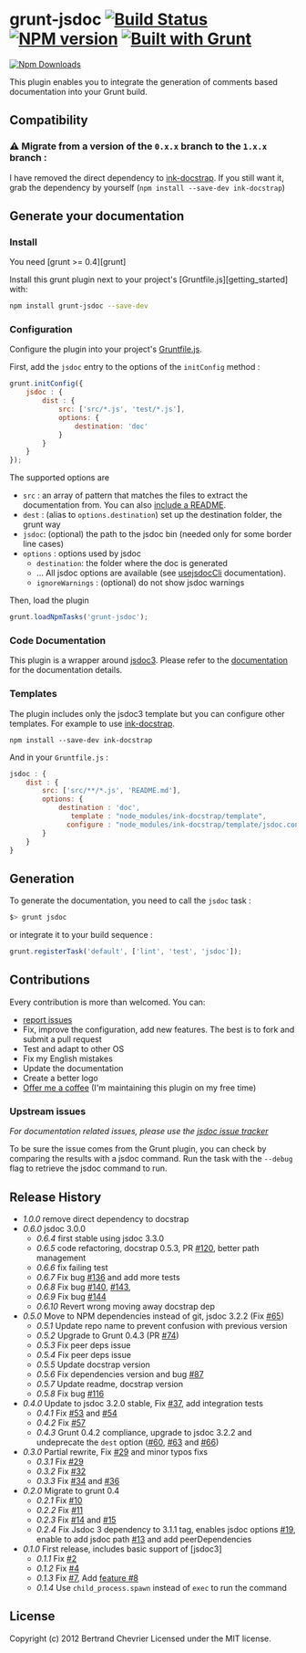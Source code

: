 # grunt-jsdoc [![Build Status](https://travis-ci.org/krampstudio/grunt-jsdoc.png)](https://travis-ci.org/krampstudio/grunt-jsdoc) [![NPM version](https://badge.fury.io/js/grunt-jsdoc.png)](http://badge.fury.io/js/grunt-jsdoc) [![Built with Grunt](https://cdn.gruntjs.com/builtwith.png)](http://gruntjs.com/)

[![Npm Downloads](https://nodei.co/npm/grunt-jsdoc.png?downloads=true&stars=true)](https://nodei.co/npm/grunt-jsdoc.png?downloads=true&stars=true)

This plugin enables you to integrate the generation of comments based documentation into your Grunt build.

## Compatibility

### :warning: Migrate from a version of the `0.x.x` branch to the `1.x.x` branch :

I have removed the direct dependency to [ink-docstrap](https://www.npmjs.com/package/ink-docstrap). If you still want it, grab the dependency by yourself (`npm install --save-dev ink-docstrap`)


## Generate your documentation

### Install

You need [grunt >= 0.4][grunt]

Install this grunt plugin next to your project's [Gruntfile.js][getting_started] with:

```bash
npm install grunt-jsdoc --save-dev
```

### Configuration

Configure the plugin into your project's [Gruntfile.js](https://github.com/gruntjs/grunt/wiki/Getting-started).

First, add the `jsdoc` entry to the options of the `initConfig` method :

```javascript
grunt.initConfig({
    jsdoc : {
        dist : {
            src: ['src/*.js', 'test/*.js'],
            options: {
                destination: 'doc'
            }
        }
    }
});
```

The supported options are

 * `src` : an array of pattern that matches the files to extract the documentation from. You can also [include a README](http://usejsdoc.org/about-including-readme.html).
 * `dest` : (alias to `options.destination`) set up the destination folder, the grunt way
 * `jsdoc`: (optional) the path to the jsdoc bin (needed only for some border line cases)
 * `options` : options used by jsdoc
   * `destination`: the folder where the doc is generated
   * ... All jsdoc options are available (see [usejsdocCli](http://usejsdoc.org/about-commandline.html) documentation).
   * `ignoreWarnings` : (optional) do not show jsdoc warnings

Then, load the plugin

```javascript
grunt.loadNpmTasks('grunt-jsdoc');
```

### Code Documentation

This plugin is a wrapper around [jsdoc3](https://github.com/jsdoc3/jsdoc). Please refer to the [documentation](http://usejsdoc.org) for the documentation details.

### Templates

The plugin includes only the jsdoc3 template but you can configure other templates. For example to use [ink-docstrap](https://www.npmjs.com/package/ink-docstrap).

```
npm install --save-dev ink-docstrap
```

And in your `Gruntfile.js` :

```javascript
jsdoc : {
    dist : {
        src: ['src/**/*.js', 'README.md'],
        options: {
            destination : 'doc',
               template : "node_modules/ink-docstrap/template",
              configure : "node_modules/ink-docstrap/template/jsdoc.conf.json"
        }
    }
}
```

## Generation

To generate the documentation, you need to call the `jsdoc` task :

```bash
$> grunt jsdoc
```

or integrate it to your build sequence :

```javascript
grunt.registerTask('default', ['lint', 'test', 'jsdoc']);
```

## Contributions

Every contribution is more than welcomed. You can:
 - [report issues](https://github.com/krampstudio/grunt-jsdoc/issues)
 - Fix, improve the configuration, add new features. The best is to fork and submit a pull request
 - Test and adapt to other OS
 - Fix my English mistakes
 - Update the documentation
 - Create a better logo
 - [Offer me a coffee](https://gratipay.com/~krampstudio/) (I'm maintaining this plugin on my free time)

### Upstream issues

*For documentation related issues, please use the [jsdoc issue tracker](https://github.com/jsdoc3/jsdoc/issues)*

To be sure the issue comes from the Grunt plugin, you can check by comparing the results with a jsdoc command. Run the task with the `--debug` flag to retrieve the jsdoc command to run.

## Release History
 * _1.0.0_ remove direct dependency to docstrap
 * _0.6.0_ jsdoc 3.0.0
    * _0.6.4_ first stable using jsdoc 3.3.0
    * _0.6.5_ code refactoring, docstrap 0.5.3, PR [#120](https://github.com/krampstudio/grunt-jsdoc/pull/120), better path management
    * _0.6.6_ fix failing test
    * _0.6.7_ Fix bug [#136](https://github.com/krampstudio/grunt-jsdoc/issues/136) and add more tests
    * _0.6.8_ Fix bug [#140](https://github.com/krampstudio/grunt-jsdoc/issues/140), [#143](https://github.com/krampstudio/grunt-jsdoc/issues/143),
    * _0.6.9_ Fix bug [#144](https://github.com/krampstudio/grunt-jsdoc/issues/144)
    * _0.6.10_ Revert wrong moving away docstrap dep
* _0.5.0_ Move to NPM dependencies instead of git, jsdoc 3.2.2 (Fix [#65](https://github.com/krampstudio/grunt-jsdoc/issues/65))
   * _0.5.1_ Update repo name to prevent confusion with previous version
   * _0.5.2_ Upgrade to Grunt 0.4.3 (PR [#74](https://github.com/krampstudio/grunt-jsdoc/pull/74))
   * _0.5.3_ Fix peer deps issue
   * _0.5.4_ Fix peer deps issue
   * _0.5.5_ Update docstrap version
   * _0.5.6_ Fix dependencies version and bug [#87](https://github.com/krampstudio/grunt-jsdoc/issues/87)
   * _0.5.7_ Update readme, docstrap version
   * _0.5.8_ Fix bug [#116](https://github.com/krampstudio/grunt-jsdoc/issues/116)
 * _0.4.0_ Update to jsdoc 3.2.0 stable, Fix [#37](https://github.com/krampstudio/grunt-jsdoc/issues/37), add integration tests
   * _0.4.1_ Fix [#53](https://github.com/krampstudio/grunt-jsdoc/issues/53) and [#54](https://github.com/krampstudio/grunt-jsdoc/issues/54)
   * _0.4.2_ Fix [#57](https://github.com/krampstudio/grunt-jsdoc/issues/57)
   * _0.4.3_ Grunt 0.4.2 compliance, upgrade to jsdoc 3.2.2 and undeprecate the `dest` option ([#60](https://github.com/krampstudio/grunt-jsdoc/issues/60), [#63](https://github.com/krampstudio/grunt-jsdoc/issues/63) and [#66](https://github.com/krampstudio/grunt-jsdoc/issues/66))
 * _0.3.0_ Partial rewrite, Fix [#29](https://github.com/krampstudio/grunt-jsdoc/pull/30) and minor typos fixs
   * _0.3.1_ Fix [#29](https://github.com/krampstudio/grunt-jsdoc/issues/29)
   * _0.3.2_ Fix [#32](https://github.com/krampstudio/grunt-jsdoc/issues/32)
   * _0.3.3_ Fix [#34](https://github.com/krampstudio/grunt-jsdoc/issues/34) and [#36](https://github.com/krampstudio/grunt-jsdoc/issues/34)
 * _0.2.0_ Migrate to grunt 0.4
   * _0.2.1_ Fix [#10](https://github.com/krampstudio/grunt-jsdoc/issues/10)
   * _0.2.2_ Fix [#11](https://github.com/krampstudio/grunt-jsdoc/issues/11)
   * _0.2.3_ Fix [#14](https://github.com/krampstudio/grunt-jsdoc/pull/14) and [#15](https://github.com/krampstudio/grunt-jsdoc/issues/15)
   * _0.2.4_ Fix Jsdoc 3 dependency to 3.1.1 tag, enables jsdoc options [#19](https://github.com/krampstudio/grunt-jsdoc/issues/19), enable to add jsdoc path [#13](https://github.com/krampstudio/grunt-jsdoc/issues/13) and add peerDependencies
 * _0.1.0_ First release, includes basic support of [jsdoc3]
   * _0.1.1_ Fix [#2](https://github.com/krampstudio/grunt-jsdoc/issues/2)
   * _0.1.2_ Fix [#4](https://github.com/krampstudio/grunt-jsdoc/issues/4)
   * _0.1.3_ Fix [#7](https://github.com/krampstudio/grunt-jsdoc/pull/7), Add [feature #8](https://github.com/krampstudio/grunt-jsdoc/pull/8)
   * _0.1.4_ Use `child_process.spawn` instead of `exec` to run the command


## License

Copyright (c) 2012 Bertrand Chevrier
Licensed under the MIT license.

